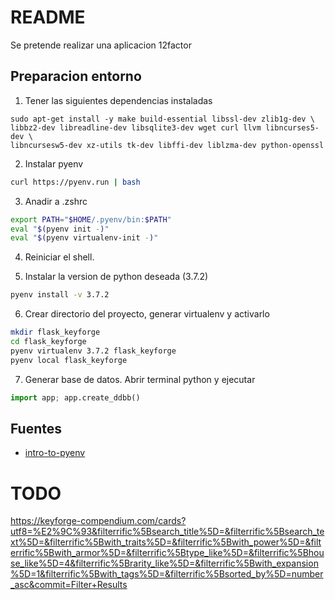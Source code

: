 # README

Se pretende realizar una aplicacion 12factor

## Preparacion entorno

1. Tener las siguientes dependencias instaladas

  ```
  sudo apt-get install -y make build-essential libssl-dev zlib1g-dev \
  libbz2-dev libreadline-dev libsqlite3-dev wget curl llvm libncurses5-dev \
  libncursesw5-dev xz-utils tk-dev libffi-dev liblzma-dev python-openssl
  ```

2. Instalar pyenv

  ```bash
  curl https://pyenv.run | bash
  ```

3. Anadir a .zshrc

  ```bash
  export PATH="$HOME/.pyenv/bin:$PATH"
  eval "$(pyenv init -)"
  eval "$(pyenv virtualenv-init -)"
  ```

4. Reiniciar el shell.

5. Instalar la version de python deseada (3.7.2)

  ```bash
  pyenv install -v 3.7.2
  ```

6. Crear directorio del proyecto, generar virtualenv y activarlo

  ```bash
  mkdir flask_keyforge
  cd flask_keyforge
  pyenv virtualenv 3.7.2 flask_keyforge
  pyenv local flask_keyforge
  ```

7. Generar base de datos. Abrir terminal python y ejecutar

```python
import app; app.create_ddbb()
```

## Fuentes

* [intro-to-pyenv](https://realpython.com/intro-to-pyenv/)


# TODO

https://keyforge-compendium.com/cards?utf8=%E2%9C%93&filterrific%5Bsearch_title%5D=&filterrific%5Bsearch_text%5D=&filterrific%5Bwith_traits%5D=&filterrific%5Bwith_power%5D=&filterrific%5Bwith_armor%5D=&filterrific%5Btype_like%5D=&filterrific%5Bhouse_like%5D=4&filterrific%5Brarity_like%5D=&filterrific%5Bwith_expansion%5D=1&filterrific%5Bwith_tags%5D=&filterrific%5Bsorted_by%5D=number_asc&commit=Filter+Results


